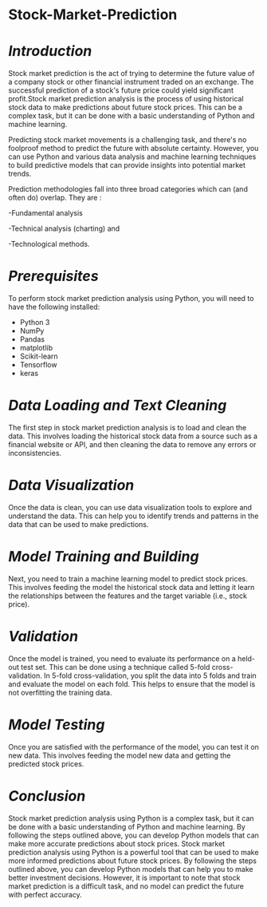 # Stock-Market-Prediction

# *Introduction*

Stock market prediction is the act of trying to determine the future value of a company stock or other financial instrument traded on an exchange. The successful prediction of a stock's future price could yield significant profit.Stock market prediction analysis is the process of using historical stock data to make predictions about future stock prices. This can be a complex task, but it can be done with a basic understanding of Python and machine learning.

Predicting stock market movements is a challenging task, and there's no foolproof method to predict the future with absolute certainty. However, you can use Python and various data analysis and machine learning techniques to build predictive models that can provide insights into potential market trends. 

Prediction methodologies fall into three broad categories which can (and often do) overlap. They are :

-Fundamental analysis

-Technical analysis (charting) and 

-Technological methods.

# *Prerequisites*

To perform stock market prediction analysis using Python, you will need to have the following installed:

* Python 3
* NumPy
* Pandas
* matplotlib
* Scikit-learn
* Tensorflow
* keras 

# *Data Loading and Text Cleaning*

The first step in stock market prediction analysis is to load and clean the data. This involves loading the historical stock data from a source such as a financial website or API, and then cleaning the data to remove any errors or inconsistencies.

# *Data Visualization*

Once the data is clean, you can use data visualization tools to explore and understand the data. This can help you to identify trends and patterns in the data that can be used to make predictions.

# *Model Training and Building*

Next, you need to train a machine learning model to predict stock prices. This involves feeding the model the historical stock data and letting it learn the relationships between the features and the target variable (i.e., stock price).

# *Validation*

Once the model is trained, you need to evaluate its performance on a held-out test set. This can be done using a technique called 5-fold cross-validation. In 5-fold cross-validation, you split the data into 5 folds and train and evaluate the model on each fold. This helps to ensure that the model is not overfitting the training data.

# *Model Testing*

Once you are satisfied with the performance of the model, you can test it on new data. This involves feeding the model new data and getting the predicted stock prices.

# *Conclusion*

Stock market prediction analysis using Python is a complex task, but it can be done with a basic understanding of Python and machine learning. By following the steps outlined above, you can develop Python models that can make more accurate predictions about stock prices.
Stock market prediction analysis using Python is a powerful tool that can be used to make more informed predictions about future stock prices. By following the steps outlined above, you can develop Python models that can help you to make better investment decisions. However, it is important to note that stock market prediction is a difficult task, and no model can predict the future with perfect accuracy.
